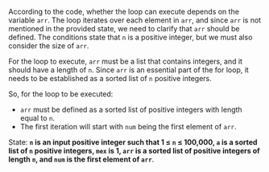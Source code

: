According to the code, whether the loop can execute depends on the variable `arr`. The loop iterates over each element in `arr`, and since `arr` is not mentioned in the provided state, we need to clarify that `arr` should be defined. The conditions state that `n` is a positive integer, but we must also consider the size of `arr`. 

For the loop to execute, `arr` must be a list that contains integers, and it should have a length of `n`. Since `arr` is an essential part of the for loop, it needs to be established as a sorted list of `n` positive integers.

So, for the loop to be executed:
- `arr` must be defined as a sorted list of positive integers with length equal to `n`.
- The first iteration will start with `num` being the first element of `arr`.

State: **`n` is an input positive integer such that 1 ≤ `n` ≤ 100,000, `a` is a sorted list of `n` positive integers, `mex` is 1, `arr` is a sorted list of positive integers of length `n`, and `num` is the first element of `arr`**.